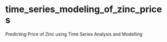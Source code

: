 # time_series_modeling_of_zinc_prices
Predicting Price of Zinc using Time Series Analysis and Modelling
